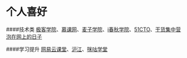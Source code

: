 # 个人喜好


####技术类
[极客学院](http://www.jikexueyuan.com/)、[慕课网](http://www.imooc.com/)、[麦子学院](http://www.maiziedu.com/)、[i春秋学院](http://www.ichunqiu.com/)、[51CTO](http://www.51cto.com/)、[干货集中营](http://gank.io)<br>
[泡在网上的日子]()





####学习提升
[网易云课堂](http://study.163.com/)、[沪江](http://www.hujiang.com/)、[咪咕学堂](http://www.miguxue.com/)
